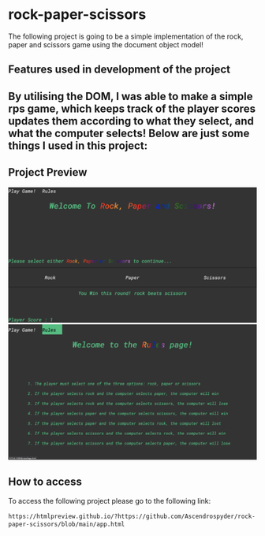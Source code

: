# rock-paper-scissors
The following project is going to be a simple implementation of the rock, paper and scissors game using the document object model! 

## Features used in development of the project
By utilising the DOM, I was able to make a simple rps game, which keeps track of the player scores updates them according to what they select, and what the computer selects! Below are just some things I used in this project:
- 

## Project Preview 
![alt text](./resources/images/preview.png)
![alt text](./resources/images/preview2.png)

## How to access 
To access the following project please go to the following link:

```
https://htmlpreview.github.io/?https://github.com/Ascendrospyder/rock-paper-scissors/blob/main/app.html
```
